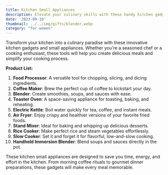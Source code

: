 ```yaml
---
title: Kitchen Small Appliances
description: Elevate your culinary skills with these handy kitchen gadgets and small appliances.
date: '2023-09-19'
thumbnail: ../../img/gifts/blender.webp
category: "for-women"
---
```

Transform your kitchen into a culinary paradise with these innovative kitchen gadgets and small appliances. Whether you're a seasoned chef or a cooking enthusiast, these tools will help you create delicious meals and simplify your cooking process.

**Product List:**
1. **Food Processor**: A versatile tool for chopping, slicing, and dicing ingredients.
2. **Coffee Maker**: Brew the perfect cup of coffee to kickstart your day.
3. **Blender**: Create smoothies, soups, and sauces with ease.
4. **Toaster Oven**: A space-saving appliance for toasting, baking, and reheating.
5. **Electric Kettle**: Boil water quickly for tea, coffee, and instant meals.
6. **Air Fryer**: Enjoy crispy and healthier versions of your favorite fried foods.
7. **Stand Mixer**: Ideal for baking and whipping up delicious desserts.
8. **Rice Cooker**: Make perfect rice and steam vegetables effortlessly.
9. **Slow Cooker**: Set it and forget it for flavorful, low-and-slow cooking.
10. **Handheld Immersion Blender**: Blend soups and sauces directly in the pot.

These kitchen small appliances are designed to save you time, energy, and effort in the kitchen. From morning coffee rituals to gourmet dinner preparations, these gadgets will make every meal memorable.
